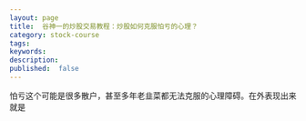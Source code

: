 ```yaml
---
layout: page
title:  谷神一的炒股交易教程：炒股如何克服怕亏的心理？
category: stock-course
tags:
keywords:
description:
published:  false
---
```


怕亏这个可能是很多散户，甚至多年老韭菜都无法克服的心理障碍。在外表现出来就是













